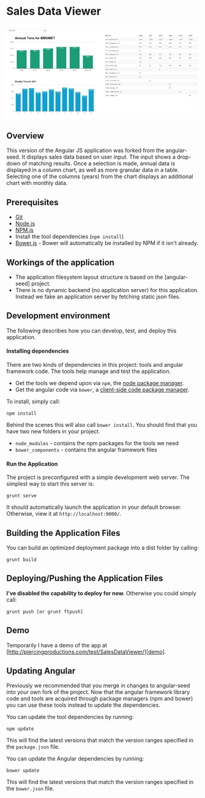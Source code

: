 # Sales Data Viewer

![Alt text](/screenshot.jpg?raw=true "Screenshot of SalesDataViewer")

## Overview

This version of the Angular JS application was forked from the angular-seed.  It displays sales data based on user input.  The input shows a drop-down of matching results.  Once a selection is made, annual data is displayed in a column chart, as well as more granular data in a table.  Selecting one of the columns (years) from the chart displays an additional chart with monthly data.


## Prerequisites

* [Git][git]
* [Node.js][node]
* [NPM.js][npm]
* Install the tool dependencies (`npm install`)
* [Bower.js][bower] - Bower will automatically be installed by NPM if it isn't already.


## Workings of the application

* The application filesystem layout structure is based on the [angular-seed] project.
* There is no dynamic backend (no application server) for this application. Instead we fake an application server by fetching static json files.


## Development environment

The following describes how you can develop, test, and deploy this application.

#### Installing dependencies

There are two kinds of dependencies in this project: tools and angular framework code.  The tools help manage and test the application.

* Get the tools we depend upon via `npm`, the [node package manager][npm].
* Get the angular code via `bower`, a [client-side code package manager][bower].

To install, simply call:

```
npm install
```

Behind the scenes this will also call `bower install`.  You should find that you have two new
folders in your project.

* `node_modules` - contains the npm packages for the tools we need
* `bower_components` - contains the angular framework files

#### Run the Application

The project is preconfigured with a simple development web server.  The simplest way to start this server is:

```
grunt serve
```

It should automatically launch the application in your default browser.  Otherwise, view it at `http://localhost:9000/`.


## Building the Application Files

You can build an optimized deployment package into a dist folder by calling:

```
grunt build
```


## Deploying/Pushing the Application Files

**__I've disabled the capability to deploy for now__.**  Otherwise you could simply call:

```
grunt push [or grunt ftpush]
```


## Demo

Temporarily I have a demo of the app at [http://piercingproductions.com/test/SalesDataViewer/][demo].

## Updating Angular

Previously we recommended that you merge in changes to angular-seed into your own fork of the project.
Now that the angular framework library code and tools are acquired through package managers (npm and
bower) you can use these tools instead to update the dependencies.

You can update the tool dependencies by running:

```
npm update
```

This will find the latest versions that match the version ranges specified in the `package.json` file.

You can update the Angular dependencies by running:

```
bower update
```

This will find the latest versions that match the version ranges specified in the `bower.json` file.


[git]: http://git-scm.com/
[bower]: http://bower.io
[npm]: https://www.npmjs.org/
[node]: http://nodejs.org
[protractor]: https://github.com/angular/protractor
[jasmine]: http://jasmine.github.io
[karma]: http://karma-runner.github.io
[travis]: https://travis-ci.org/
[http-server]: https://github.com/nodeapps/http-server
[demo]: http://piercingproductions.com/test/SalesDataViewer/
